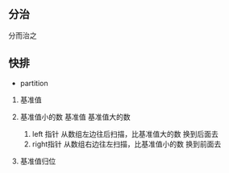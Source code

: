 ## 分治
分而治之

## 快排

- partition 
1. 基准值
2. 基准值小的数   基准值 基准值大的数  
   1. left 指针 从数组左边往后扫描，比基准值大的数 换到后面去
   2. right指针 从数组右边往左扫描，比基准值小的数 换到前面去

3. 基准值归位 